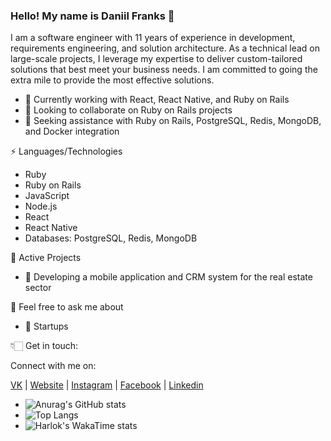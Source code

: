 ### Hello! My name is Daniil Franks 👋

I am a software engineer with 11 years of experience in development, requirements engineering, and solution architecture. As a technical lead on large-scale projects, I leverage my expertise to deliver custom-tailored solutions that best meet your business needs. I am committed to going the extra mile to provide the most effective solutions.

- 🔭 Currently working with React, React Native, and Ruby on Rails
- 👯 Looking to collaborate on Ruby on Rails projects 
- 🤔 Seeking assistance with Ruby on Rails, PostgreSQL, Redis, MongoDB, and Docker integration

⚡ Languages/Technologies

- Ruby
- Ruby on Rails
- JavaScript
- Node.js
- React
- React Native
- Databases: PostgreSQL, Redis, MongoDB

👀 Active Projects

- 🌱 Developing a mobile application and CRM system for the real estate sector

💬 Feel free to ask me about

- 🌱 Startups

👇🏻 Get in touch:

Connect with me on:

   [VK](https://vk.com/daniilfranks "website") | [Website](https://daniilfranks.ru "website") | [Instagram](http://instagram.com/daniilfranks "instagram") | [Facebook](https://www.facebook.com/daniilfranxx/ "fb") | [Linkedin](https://www.linkedin.com/in/daniilfranks/ "linkedin")

- ![Anurag's GitHub stats](https://github-readme-stats.vercel.app/api?username=daniilfranks&show_icons=true&theme=radical)
- ![Top Langs](https://github-readme-stats.vercel.app/api/top-langs/?username=daniilfranks&layout=compact&theme=radical)
- ![Harlok's WakaTime stats](https://github-readme-stats.vercel.app/api/wakatime?username=daniilfranks&theme=radical)

